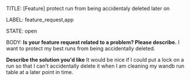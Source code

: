 TITLE:
[Feature] protect run from being accidentaly deleted later on

LABEL:
feature_request,app

STATE:
open

BODY:
**Is your feature request related to a problem? Please describe.**
I want to protect my best runs from being accidentally deleted. 

**Describe the solution you'd like**
It would be nice if I could put a lock on a run so that I can't accidentally delete it when I am cleaning my wandb run table at a later point in time.


